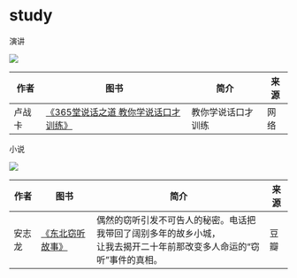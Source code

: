 # study



演讲

![](https://vin.dynalias.com/bookshelf/author/aricerul.gif)

| 作者   | 图书                                                            | 简介               | 来源 |
| ------ | --------------------------------------------------------------- | ------------------ | ---- |
| 卢战卡 | [《365堂说话之道 教你学说话口才训练》](https://lzk365.wangbin.run) | 教你学说话口才训练 | 网络 |





小说

![](https://vin.dynalias.com/bookshelf/author/aricerul.gif)

| 作者   | 图书                                               | 简介                                                                                                                         | 来源 |
| ------ | -------------------------------------------------- | ---------------------------------------------------------------------------------------------------------------------------- | ---- |
| 安志龙 | [《东北窃听故事》](https://dbqtgs-douban.wangbin.run) | 偶然的窃听引发不可告人的秘密。电话把我带回了阔别多年的故乡小城，<br />让我去揭开二十年前那改变多人命运的“窃听”事件的真相。 | 豆瓣 |
